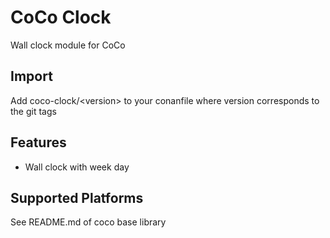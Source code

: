 # CoCo Clock

Wall clock module for CoCo

## Import
Add coco-clock/\<version> to your conanfile where version corresponds to the git tags

## Features
* Wall clock with week day

## Supported Platforms
See README.md of coco base library

